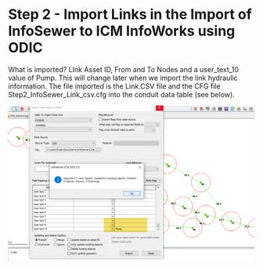 
# Step 2 - Import Links in the Import of InfoSewer to ICM InfoWorks using ODIC

What is imported?
LInk Asset ID, From and To Nodes and a user_text_10 value of Pump.  This will change later when we import the link hydraulic information.  The file imported is the Link.CSV file and the CFG file Step2_InfoSewer_Link_csv.cfg into the conduit data table (see below).

![Alt text](image-19.png)